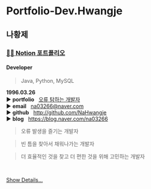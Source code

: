 # Portfolio-Dev.Hwangje

## 나황제  

### [👨‍💻 Notion 포트폴리오](https://0326.notion.site/ver0-1-e646e86ba9d0440683142ed21132b2eb?pvs=4)

#### Developer
> Java, Python, MySQL

**1996.03.26**  
▶️ **portfolio**&nbsp;&nbsp;&nbsp;[오류 탐하는 개발자](https://0326.notion.site/ver0-1-e646e86ba9d0440683142ed21132b2eb?pvs=4)  
▶️ **email**&nbsp;&nbsp;&nbsp;na03266@naver.com  
▶️ **github**&nbsp;&nbsp;&nbsp;http://github.com/NaHwangje  
▶️ **blog**&nbsp;&nbsp;&nbsp;https://blog.naver.com/na03266


> 오류 발생을 즐기는 개발자

> 빈 틈을 찾아서 채워나가는 개발자

> 더 효율적인 것을 찾고 더 편한 것을 위해 고민하는 개발자

<br/>

[Show Details...](https://github.com/NaHwangje/Portfolio-Dev.Hwangje)  
